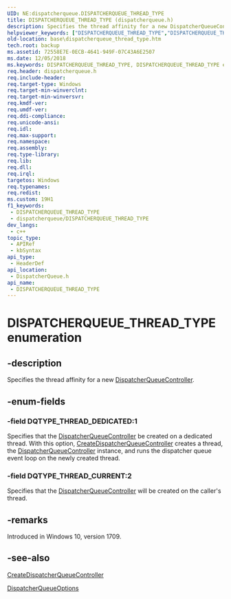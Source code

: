 ```yaml
---
UID: NE:dispatcherqueue.DISPATCHERQUEUE_THREAD_TYPE
title: DISPATCHERQUEUE_THREAD_TYPE (dispatcherqueue.h)
description: Specifies the thread affinity for a new DispatcherQueueController.
helpviewer_keywords: ["DISPATCHERQUEUE_THREAD_TYPE","DISPATCHERQUEUE_THREAD_TYPE enumeration","DQTYPE_THREAD_CURRENT","DQTYPE_THREAD_DEDICATED","base.dispatcherqueue_thread_type","dispatcherqueue/DISPATCHERQUEUE_THREAD_TYPE","dispatcherqueue/DQTYPE_THREAD_CURRENT","dispatcherqueue/DQTYPE_THREAD_DEDICATED"]
old-location: base\dispatcherqueue_thread_type.htm
tech.root: backup
ms.assetid: 72558E7E-0ECB-4641-949F-07C43A6E2507
ms.date: 12/05/2018
ms.keywords: DISPATCHERQUEUE_THREAD_TYPE, DISPATCHERQUEUE_THREAD_TYPE enumeration, DQTYPE_THREAD_CURRENT, DQTYPE_THREAD_DEDICATED, base.dispatcherqueue_thread_type, dispatcherqueue/DISPATCHERQUEUE_THREAD_TYPE, dispatcherqueue/DQTYPE_THREAD_CURRENT, dispatcherqueue/DQTYPE_THREAD_DEDICATED
req.header: dispatcherqueue.h
req.include-header: 
req.target-type: Windows
req.target-min-winverclnt: 
req.target-min-winversvr: 
req.kmdf-ver: 
req.umdf-ver: 
req.ddi-compliance: 
req.unicode-ansi: 
req.idl: 
req.max-support: 
req.namespace: 
req.assembly: 
req.type-library: 
req.lib: 
req.dll: 
req.irql: 
targetos: Windows
req.typenames: 
req.redist: 
ms.custom: 19H1
f1_keywords:
 - DISPATCHERQUEUE_THREAD_TYPE
 - dispatcherqueue/DISPATCHERQUEUE_THREAD_TYPE
dev_langs:
 - c++
topic_type:
 - APIRef
 - kbSyntax
api_type:
 - HeaderDef
api_location:
 - DispatcherQueue.h
api_name:
 - DISPATCHERQUEUE_THREAD_TYPE
---
```


# DISPATCHERQUEUE_THREAD_TYPE enumeration


## -description

Specifies the thread affinity for a new <a href="/uwp/api/windows.system.dispatcherqueuecontroller">DispatcherQueueController</a>.

## -enum-fields

### -field DQTYPE_THREAD_DEDICATED:1

 Specifies that the <a href="/uwp/api/windows.system.dispatcherqueuecontroller">DispatcherQueueController</a> be created on a dedicated thread. With this option, <a href="/windows/desktop/api/dispatcherqueue/nf-dispatcherqueue-createdispatcherqueuecontroller">CreateDispatcherQueueController</a> creates a thread, the <a href="/uwp/api/windows.system.dispatcherqueuecontroller">DispatcherQueueController</a> instance, and runs the dispatcher queue event loop on the newly created thread.

### -field DQTYPE_THREAD_CURRENT:2

Specifies that the <a href="/uwp/api/windows.system.dispatcherqueuecontroller">DispatcherQueueController</a> will be created on the caller's thread.

## -remarks

Introduced in Windows 10, version 1709.

## -see-also

<a href="/windows/desktop/api/dispatcherqueue/nf-dispatcherqueue-createdispatcherqueuecontroller">CreateDispatcherQueueController</a>



<a href="/windows/desktop/api/dispatcherqueue/ns-dispatcherqueue-dispatcherqueueoptions">DispatcherQueueOptions</a>
